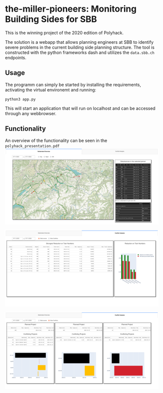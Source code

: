 # the-miller-pioneers: Monitoring Building Sides for SBB

This is the winning project of the 2020 edition of Polyhack. 

The solution is a webapp that allows planning engineers at SBB to identify severe problems in the current building side planning structure. The tool is constructed with the python frameworks dash and utilizes the `data.sbb.ch` endpoints.


## Usage
The programm can simply be started by installing the requirements, activating the virtual environemt and running:

```shell
python3 app.py
```

This will start an application that will run on localhost and can be accessed through any webbrowser. 

## Functionality
An overview of the functionality can be seen in the `polyhack_presentation.pdf`
![alt text](https://github.com/VincBar/the-miller-pioneers/blob/master/images/SBB_Bottelneck_3.png)

![alt text](https://github.com/VincBar/the-miller-pioneers/blob/master/images/SBB_Bottleneck_1.png)

![alt text](https://github.com/VincBar/the-miller-pioneers/blob/master/images/SBB_Bottelneck_2.png)

